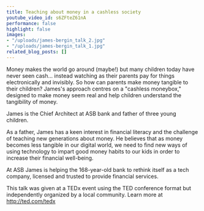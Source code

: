 ```yaml
---
title: Teaching about money in a cashless society
youtube_video_id: s6ZFteZ61nA
performance: false
highlight: false
images:
- "/uploads/james-bergin_talk_2.jpg"
- "/uploads/james-bergin_talk_1.jpg"
related_blog_posts: []
---
```


Money makes the world go around (maybe!) but many children today have never seen cash... instead watching as their parents pay for things electronically and invisibly. So how can parents make money tangible to their children? James's approach centres on a "cashless moneybox," designed to make money seem real and help children understand the tangibility of money. 

James is the Chief Architect at ASB bank and father of three young children.

As a father, James has a keen interest in financial literacy and the challenge of teaching new generations about money. He believes that as money becomes less tangible in our digital world, we need to find new ways of using technology to impart good money habits to our kids in order to increase their financial well-being.

At ASB James is helping the 168-year-old bank to rethink itself as a tech company, licensed and trusted to provide financial services.

This talk was given at a TEDx event using the TED conference format but independently organized by a local community. Learn more at http://ted.com/tedx
